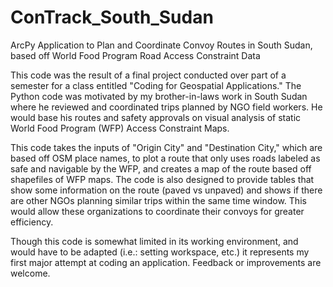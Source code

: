 # ConTrack_South_Sudan
ArcPy Application to Plan and Coordinate Convoy Routes in South Sudan, based off World Food Program Road Access Constraint Data

This code was the result of a final project conducted over part of a semester for a class entitled "Coding for Geospatial Applications." 
The Python code was motivated by my brother-in-laws work in South Sudan where he reviewed and coordinated trips planned by NGO field
workers. He would base his routes and safety approvals on visual analysis of static World Food Program (WFP) Access Constraint Maps.

This code takes the inputs of "Origin City" and "Destination City," which are based off OSM place names, to plot a route that only uses
roads labeled as safe and navigable by the WFP, and creates a map of the route based off shapefiles of WFP maps.
The code is also designed to provide tables that show some information on the route (paved vs unpaved) and shows if there are other NGOs
planning similar trips within the same time window. This would allow these organizations to coordinate their convoys for greater efficiency.

Though this code is somewhat limited in its working environment, and would have to be adapted (i.e.: setting workspace, etc.) it represents
my first major attempt at coding an application. Feedback or improvements are welcome.
